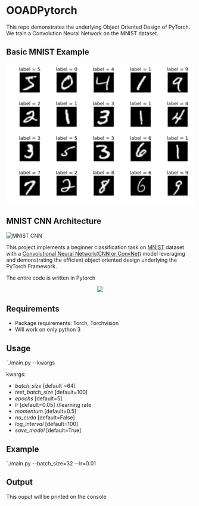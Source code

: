 # OOADPytorch
This repo demonstrates the underlying Object Oriented Design of PyTorch.
We train a Convolution Neural Network on the MNIST dataset.

## Basic MNIST Example
![sampleMNIST](IMAGES/sampleMNIST.png)

## MNIST CNN Architecture
![MNIST CNN](IMAGES/mnist_convet.png)

This project implements a beginner classification task on [MNIST](http://yann.lecun.com/exdb/mnist/) dataset with a [Convolutional Neural Network(CNN or ConvNet)](https://en.wikipedia.org/wiki/Convolutional_neural_network) model leveraging and demonstrating the efficient object oriented design underlying the PyTorch Framework. 

The entire code is written in Pytorch
<p align="center"><img width="20%" src="https://raw.githubusercontent.com/pytorch/pytorch/master/docs/source/_static/img/pytorch-logo-dark.png" /></p>

## Requirements
 - Package requirements: Torch, Torchvision
 - Will work on only python 3
 
## Usage
 `./main.py --kwargs
 
 kwargs:
 - *batch_size* [default`=64]
 - *test_batch_size* [default=100]
 - *epochs* [default=5]
 - *lr* [default=0.05]    //learning rate
 - *momentum* [default=0.5]
 - *no_cuda* [default=False]
 - *log_interval* [default=100]
 - *save_model* [default=True]
 
## Example
`./main.py --batch_size=32 --lr=0.01

## Output
This ouput will be printed on the console
 
